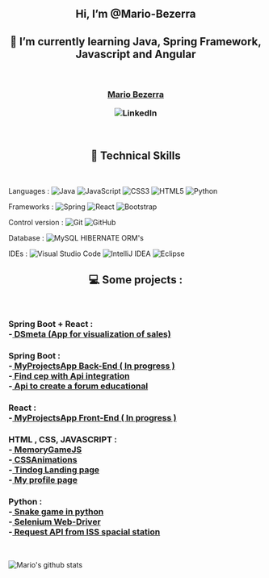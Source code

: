 <h2 align="center">
Hi, I’m @Mario-Bezerra
</h2>
<h2 align="center">
🌱 I’m currently learning Java, Spring Framework, Javascript and Angular
</h2>
 </br>
 <h3 align="center">
 <a href="https://www.linkedin.com/in/mario-gabriel-santos-bezerra-b426a522a/"> Mario Bezerra </a>
 
![LinkedIn](https://img.shields.io/badge/linkedin-%230077B5.svg?style=for-the-badge&logo=linkedin&logoColor=white)
 
 </h3>
</br>

<h2 align="center"> 
💼 Technical Skills
</h2>
</br>

Languages :
![Java](https://img.shields.io/badge/java-%23ED8B00.svg?style=for-the-badge&logo=java&logoColor=white)
![JavaScript](https://img.shields.io/badge/javascript-%23323330.svg?style=for-the-badge&logo=javascript&logoColor=%23F7DF1E)
![CSS3](https://img.shields.io/badge/css3-%231572B6.svg?style=for-the-badge&logo=css3&logoColor=white)
![HTML5](https://img.shields.io/badge/html5-%23E34F26.svg?style=for-the-badge&logo=html5&logoColor=white)
![Python](https://img.shields.io/badge/python-3670A0?style=for-the-badge&logo=python&logoColor=ffdd54)
</br>

Frameworks :
![Spring](https://img.shields.io/badge/spring-%236DB33F.svg?style=for-the-badge&logo=spring&logoColor=white)
![React](https://img.shields.io/badge/react-%2320232a.svg?style=for-the-badge&logo=react&logoColor=%2361DAFB)
![Bootstrap](https://img.shields.io/badge/bootstrap-%23563D7C.svg?style=for-the-badge&logo=bootstrap&logoColor=white)
</br>

Control version :
![Git](https://img.shields.io/badge/git-%23F05033.svg?style=for-the-badge&logo=git&logoColor=white)
![GitHub](https://img.shields.io/badge/github-%23121011.svg?style=for-the-badge&logo=github&logoColor=white)
</br>

Database :
![MySQL](https://img.shields.io/badge/mysql-%2300f.svg?style=for-the-badge&logo=mysql&logoColor=white)  HIBERNATE  ORM's
</br>

IDEs :
![Visual Studio Code](https://img.shields.io/badge/Visual%20Studio%20Code-0078d7.svg?style=for-the-badge&logo=visual-studio-code&logoColor=white)
![IntelliJ IDEA](https://img.shields.io/badge/IntelliJIDEA-000000.svg?style=for-the-badge&logo=intellij-idea&logoColor=white)
![Eclipse](https://img.shields.io/badge/Eclipse-FE7A16.svg?style=for-the-badge&logo=Eclipse&logoColor=white)
</br>

<h2 align="center"> 
💻 Some projects :
 </h2>
</br>
<h3>
Spring Boot + React : </br>
-<a href="https://github.com/Mario-Bezerra/DS_MetaProject"> DSmeta (App for visualization of sales) </a> </br>
</h3>

<h3>
Spring Boot : </br> -<a href="https://github.com/Mario-Bezerra/MyProjectsApp"> MyProjectsApp Back-End ( In progress )</a> </br>
-<a href="https://github.com/Mario-Bezerra/FindCep"> Find cep with Api integration</a> </br>
-<a href="https://github.com/Mario-Bezerra/Java-Spring-Boot"> Api to create a forum educational</a> </br>
</h3>

<h3>
React : </br> 
-<a href="https://github.com/Mario-Bezerra/MyProjectsAppFront-End"> MyProjectsApp Front-End ( In progress ) </a> </br>
</h3>

<h3>
HTML , CSS, JAVASCRIPT : </br>
-<a href="https://github.com/Mario-Bezerra/MemoryGameJS"> MemoryGameJS </a> </br>
-<a href="https://github.com/Mario-Bezerra/CssAnimations"> CSSAnimations </a> </br>
-<a href="https://github.com/Mario-Bezerra/day_58_Python_BootCamp"> Tindog Landing page </a> </br>
-<a href="https://github.com/Mario-Bezerra/day_42_Python_BootCamp"> My profile page </a> </br>
</h3>

<h3>
Python : </br>
-<a href="https://github.com/Mario-Bezerra/day_20_Python_BootCamp"> Snake game in python </a> </br>
-<a href="https://github.com/Mario-Bezerra/day_53_Python_BootCamp-CAPSTONE"> Selenium Web-Driver </a> </br>
-<a href="https://github.com/Mario-Bezerra/day_33_Python_BootCamp"> Request API from ISS spacial station</a> </br>
</h3>
</br>

![Mario's github stats](https://github-readme-stats.vercel.app/api?username=Mario-Bezerra)

